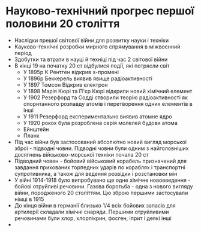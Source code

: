 # Науково-технічний прогрес першої половини 20 століття
- Наслідки прешої світової війни для розвитку науки і техніки
- Кауково-технічні розробки мирного спрямування в міжвоєнний період
- Здобутки та втрати в науці й техніці під час 2 світової війни 
- В кінці 19 на початку 20 ст відбулися події, які потрясли світ
  - У 1895р К Рентген відкрив х-промені
  - У 1896р Беккерель виявив явище радіоактивності
  - У 1897 Томсон Відкрив електрон
  - У 1898 Марія Кюрі та П'єр Кюрі відкрили новий хімічний елемент
  - У 1902 Резерфорд та Содді створили теорію радіоактивності як спорнтанного розпавду атомів і перетворення одних елементів в інші
  - У 1911 Резерфорд експериментально виявив атомне ядро
  - У 1920 рокох була розроблена серія молелей будови атома
  - Ейнштейн
  - Планк
- Під час війни був застосований абсолютно новий вигляд морської зброї - підводні човни. Підводні човни були одним з найголовніших досягнень військово-морської техніки почала 20 ст
- Підводний човен - бойовий військовий корабель призначений для завдання прихованих торпедних ударів по кораблях і транспортні супротивника, а також для ведення розвідки і розстановки мін
- У війні 1914-1918 було випробувано ще одне хімічне нововведення - бойові отруйливі речовини. Газова боротьба - одна з нового вигляду війни, породженого 20 століттям. Цю зброю першими застосували німці в 1915
- До кінця війни в германії близько 1/4 всіх бойових запасів для артилерії складали хімічні снаряди. Першими отруйливими речовинами були хлор, хлорпікрин, фосген, іприт і деякі інші
- 